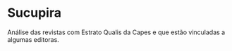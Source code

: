 # Sucupira
Análise das revistas com Estrato Qualis da Capes e que estão vinculadas a algumas editoras.
